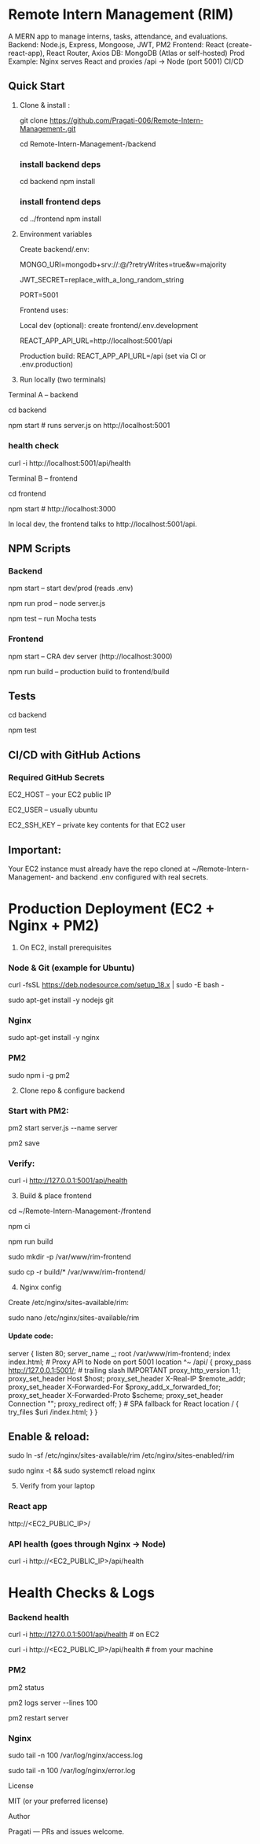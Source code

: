 # Remote Intern Management (RIM)
A MERN app to manage interns, tasks, attendance, and evaluations.
Backend: Node.js, Express, Mongoose, JWT, PM2
Frontend: React (create-react-app), React Router, Axios
DB: MongoDB (Atlas or self-hosted)
Prod Example: Nginx serves React and proxies /api → Node (port 5001)
CI/CD

## Quick Start
1) Clone & install :
   
    git clone https://github.com/Pragati-006/Remote-Intern-Management-.git
   
    cd Remote-Intern-Management-/backend
   
    ### install backend deps
    cd backend
    npm install
    ### install frontend deps
    cd ../frontend
    npm install

3) Environment variables
   
    Create backend/.env:
   
    MONGO_URI=mongodb+srv://<user>:<pass>@<cluster>/<db>?retryWrites=true&w=majority
   
    JWT_SECRET=replace_with_a_long_random_string
   
    PORT=5001
  
    Frontend uses:
   
    Local dev (optional): create frontend/.env.development
   
    REACT_APP_API_URL=http://localhost:5001/api
   
    Production build: REACT_APP_API_URL=/api (set via CI or .env.production)

3) Run locally (two terminals)

  Terminal A – backend
  
  cd backend
  
  npm start         # runs server.js on http://localhost:5001
  
  ### health check
  curl -i http://localhost:5001/api/health
  
  Terminal B – frontend
  
  cd frontend
  
  npm start         # http://localhost:3000
  
  In local dev, the frontend talks to http://localhost:5001/api.

## NPM Scripts

  ### Backend
  
  npm start – start dev/prod (reads .env)
  
  npm run prod – node server.js
  
  npm test – run Mocha tests
  
  ### Frontend
  
  npm start – CRA dev server (http://localhost:3000)
  
  npm run build – production build to frontend/build

## Tests

  cd backend
  
  npm test

## CI/CD with GitHub Actions

  ### Required GitHub Secrets
  
  EC2_HOST – your EC2 public IP
  
  EC2_USER – usually ubuntu
  
  EC2_SSH_KEY – private key contents for that EC2 user

## Important:
Your EC2 instance must already have the repo cloned at ~/Remote-Intern-Management- and backend .env configured with real secrets.

# Production Deployment (EC2 + Nginx + PM2)

1) On EC2, install prerequisites
  ### Node & Git (example for Ubuntu)
  curl -fsSL https://deb.nodesource.com/setup_18.x | sudo -E bash -
  
  sudo apt-get install -y nodejs git
  
  ### Nginx
  sudo apt-get install -y nginx
  
  ### PM2
  sudo npm i -g pm2

2) Clone repo & configure backend
   
  ### Start with PM2:
  pm2 start server.js --name server
  
  pm2 save
  
  ### Verify:
  curl -i http://127.0.0.1:5001/api/health

3) Build & place frontend

  cd ~/Remote-Intern-Management-/frontend
  
  npm ci
  
  npm run build
  
  sudo mkdir -p /var/www/rim-frontend
  
  sudo cp -r build/* /var/www/rim-frontend/

4) Nginx config

Create /etc/nginx/sites-available/rim:

 sudo nano /etc/nginx/sites-available/rim

 #### Update code:
 
  server {
      listen 80;
      server_name _;
      root /var/www/rim-frontend;
      index index.html;
      # Proxy API to Node on port 5001
      location ^~ /api/ {
          proxy_pass http://127.0.0.1:5001/;  # trailing slash IMPORTANT
          proxy_http_version 1.1;
          proxy_set_header Host              $host;
          proxy_set_header X-Real-IP         $remote_addr;
          proxy_set_header X-Forwarded-For   $proxy_add_x_forwarded_for;
          proxy_set_header X-Forwarded-Proto $scheme;
          proxy_set_header Connection        "";
          proxy_redirect off;
      }
    # SPA fallback for React
    location / {
        try_files $uri /index.html;
    }
}

## Enable & reload:
  sudo ln -sf /etc/nginx/sites-available/rim /etc/nginx/sites-enabled/rim
  
  sudo nginx -t && sudo systemctl reload nginx

5)  Verify from your laptop
   
  ### React app
  http://<EC2_PUBLIC_IP>/
  
  ### API health (goes through Nginx → Node)
  curl -i http://<EC2_PUBLIC_IP>/api/health

# Health Checks & Logs

  ### Backend health
  curl -i http://127.0.0.1:5001/api/health        # on EC2
  
  curl -i http://<EC2_PUBLIC_IP>/api/health       # from your machine
  
  ### PM2
  pm2 status
  
  pm2 logs server --lines 100
  
  pm2 restart server
  
  ### Nginx
  sudo tail -n 100 /var/log/nginx/access.log
  
  sudo tail -n 100 /var/log/nginx/error.log

License

MIT (or your preferred license)

Author

Pragati — PRs and issues welcome.
